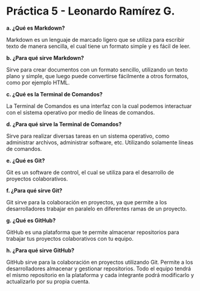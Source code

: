 # Práctica 5 - Leonardo Ramírez G.

**a. ¿Qué es Markdown?**

Markdown es un lenguaje de marcado ligero que se utiliza para escribir texto de manera sencilla, el cual tiene un formato simple y es fácil de leer.

**b. ¿Para qué sirve Markdown?**

Sirve para crear documentos con un formato sencillo, utilizando un texto plano y simple, que luego puede convertirse fácilmente a otros formatos, como por ejemplo HTML.

**c. ¿Qué es la Terminal de Comandos?**

La Terminal de Comandos es una interfaz con la cual podemos interactuar con el sistema operativo por medio de líneas de comandos.

**d. ¿Para qué sirve la Terminal de Comandos?**

Sirve para realizar diversas tareas en un sistema operativo, como administrar archivos, administrar software, etc. Utilizando solamente líneas de comandos.

**e. ¿Qué es Git?**

Git es un software de control, el cual se utiliza para el desarrollo de proyectos colaborativos.

**f. ¿Para qué sirve Git?**

Git sirve para la colaboración en proyectos, ya que permite a los desarrolladores trabajar en paralelo en diferentes ramas de un proyecto.

**g. ¿Qué es GitHub?**

GitHub es una plataforma que te permite almacenar repositorios para trabajar tus proyectos colaborativos con tu equipo.

**h. ¿Para qué sirve GitHub?**

GitHub sirve para la colaboración en proyectos utilizando Git. Permite a los desarrolladores almacenar y gestionar repositorios. Todo el equipo tendrá el mismo repositorio en la plataforma y cada integrante podrá modificarlo y actualizarlo por su propia cuenta.
